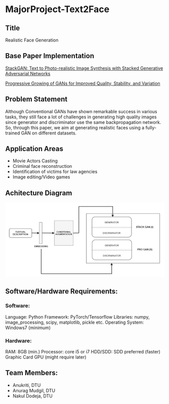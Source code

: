 # MajorProject-Text2Face

## Title
Realistic Face Generation

## Base Paper Implementation
[StackGAN: Text to Photo-realistic Image Synthesis with Stacked Generative Adversarial Networks](https://arxiv.org/abs/1612.03242)

[Progressive Growing of GANs for Improved Quality, Stability, and Variation](https://arxiv.org/abs/1710.10196)

## Problem Statement
Although Conventional GANs have shown remarkable success in various tasks, they still face a lot of challenges in generating high quality images since generator and discriminator use the same backpropagation network. So, through this paper, we aim at generating realistic faces using a fully-trained GAN on different datasets.

## Application Areas
- Movie Actors Casting
- Criminal face reconstruction
- Identification of victims for law agencies
- Image editing/Video games

## Achitecture Diagram
![Architecture Diagram](ArchitectureDiagram.png "Diagram")

## Software/Hardware Requirements:

### Software:
Language: Python
Framework: PyTorch/Tensorflow
Libraries: numpy, image_processing, scipy, matplotlib, pickle etc.
Operating System: Windows7 (minimum)

### Hardware:
RAM: 8GB (min.)
Processor: core i5 or i7
HDD/SDD: SDD preferred (faster)
Graphic Card
GPU (might require later)

## Team Members:
- Anukriti, DTU
- Anurag Mudgil, DTU
- Nakul Dodeja, DTU